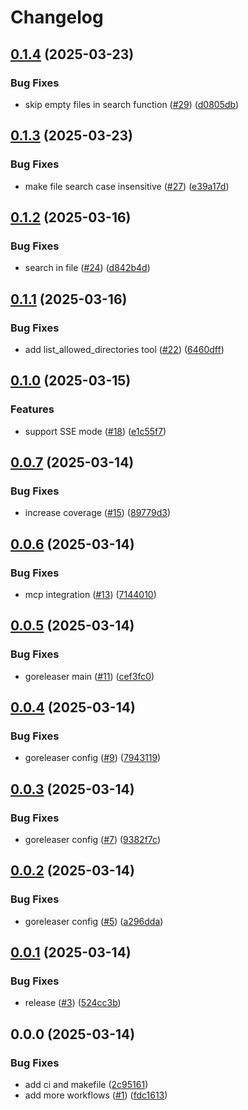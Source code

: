 # Changelog

## [0.1.4](https://github.com/moguyn/mcp-go-filesystem/compare/v0.1.3...v0.1.4) (2025-03-23)


### Bug Fixes

* skip empty files in search function ([#29](https://github.com/moguyn/mcp-go-filesystem/issues/29)) ([d0805db](https://github.com/moguyn/mcp-go-filesystem/commit/d0805dbbf437296776e979a2271185463ea3e3f0))

## [0.1.3](https://github.com/moguyn/mcp-go-filesystem/compare/v0.1.2...v0.1.3) (2025-03-23)


### Bug Fixes

* make file search case insensitive ([#27](https://github.com/moguyn/mcp-go-filesystem/issues/27)) ([e39a17d](https://github.com/moguyn/mcp-go-filesystem/commit/e39a17da86c39d06dd5255f9f6d45919dbd55522))

## [0.1.2](https://github.com/moguyn/mcp-go-filesystem/compare/v0.1.1...v0.1.2) (2025-03-16)


### Bug Fixes

* search in file ([#24](https://github.com/moguyn/mcp-go-filesystem/issues/24)) ([d842b4d](https://github.com/moguyn/mcp-go-filesystem/commit/d842b4daf7ef0869b755d4ae96ae35cd27c955e2))

## [0.1.1](https://github.com/moguyn/mcp-go-filesystem/compare/v0.1.0...v0.1.1) (2025-03-16)


### Bug Fixes

* add list_allowed_directories tool ([#22](https://github.com/moguyn/mcp-go-filesystem/issues/22)) ([6460dff](https://github.com/moguyn/mcp-go-filesystem/commit/6460dffaf42166aa2ae7896511eb081cd1c63929))

## [0.1.0](https://github.com/moguyn/mcp-go-filesystem/compare/v0.0.7...v0.1.0) (2025-03-15)


### Features

* support SSE mode ([#18](https://github.com/moguyn/mcp-go-filesystem/issues/18)) ([e1c55f7](https://github.com/moguyn/mcp-go-filesystem/commit/e1c55f7b9dc397bb0a1a74a9adb7cb6f2d4a8ccc))

## [0.0.7](https://github.com/moguyn/mcp-go-filesystem/compare/v0.0.6...v0.0.7) (2025-03-14)


### Bug Fixes

* increase coverage ([#15](https://github.com/moguyn/mcp-go-filesystem/issues/15)) ([89779d3](https://github.com/moguyn/mcp-go-filesystem/commit/89779d391ecdaaff56fc20cf7d0ea2f0ee86db77))

## [0.0.6](https://github.com/moguyn/mcp-go-filesystem/compare/v0.0.5...v0.0.6) (2025-03-14)


### Bug Fixes

* mcp integration ([#13](https://github.com/moguyn/mcp-go-filesystem/issues/13)) ([7144010](https://github.com/moguyn/mcp-go-filesystem/commit/7144010c7bac10b18401919842213eb1c319755b))

## [0.0.5](https://github.com/moguyn/mcp-go-filesystem/compare/v0.0.4...v0.0.5) (2025-03-14)


### Bug Fixes

* goreleaser main ([#11](https://github.com/moguyn/mcp-go-filesystem/issues/11)) ([cef3fc0](https://github.com/moguyn/mcp-go-filesystem/commit/cef3fc0d6a18bfb77b402b73e04ddb47cf904146))

## [0.0.4](https://github.com/moguyn/mcp-go-filesystem/compare/v0.0.3...v0.0.4) (2025-03-14)


### Bug Fixes

* goreleaser config ([#9](https://github.com/moguyn/mcp-go-filesystem/issues/9)) ([7943119](https://github.com/moguyn/mcp-go-filesystem/commit/79431192da413202e75ac33dc328731833dacce1))

## [0.0.3](https://github.com/moguyn/mcp-go-filesystem/compare/v0.0.2...v0.0.3) (2025-03-14)


### Bug Fixes

* goreleaser config ([#7](https://github.com/moguyn/mcp-go-filesystem/issues/7)) ([9382f7c](https://github.com/moguyn/mcp-go-filesystem/commit/9382f7cba3ccc58816d2f726c175ed8a1577c0d4))

## [0.0.2](https://github.com/moguyn/mcp-go-filesystem/compare/v0.0.1...v0.0.2) (2025-03-14)


### Bug Fixes

* goreleaser config ([#5](https://github.com/moguyn/mcp-go-filesystem/issues/5)) ([a296dda](https://github.com/moguyn/mcp-go-filesystem/commit/a296dda9a76512da83a358d3f53f33311ef151a3))

## [0.0.1](https://github.com/moguyn/mcp-go-filesystem/compare/v0.0.0...v0.0.1) (2025-03-14)


### Bug Fixes

* release ([#3](https://github.com/moguyn/mcp-go-filesystem/issues/3)) ([524cc3b](https://github.com/moguyn/mcp-go-filesystem/commit/524cc3b1d41f539a7198ef1b567b1ec19dad2f18))

## 0.0.0 (2025-03-14)


### Bug Fixes

* add ci and makefile ([2c95161](https://github.com/moguyn/mcp-go-filesystem/commit/2c95161fcb97ec96718ab3d0432283e35f56290e))
* add more workflows ([#1](https://github.com/moguyn/mcp-go-filesystem/issues/1)) ([fdc1613](https://github.com/moguyn/mcp-go-filesystem/commit/fdc1613415ff59e62832ee6732244d5e92dfc5ca))
